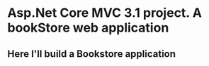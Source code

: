 # Asp.Net Core MVC 3.1 project. A bookStore web application

## Here I'll build a Bookstore application
